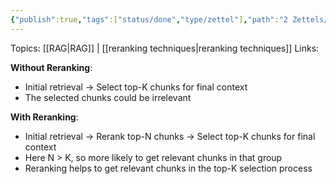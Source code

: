 ```yaml
---
{"publish":true,"tags":["status/done","type/zettel"],"path":"2 Zettels/reranking concept in RAG.md","permalink":"/2-zettels/reranking-concept-in-rag/","PassFrontmatter":true}
---
```



Topics: [[RAG\|RAG]] | [[reranking techniques\|reranking techniques]]
Links:

**Without Reranking**:
- Initial retrieval → Select top-K chunks for final context
- The selected chunks could be irrelevant

**With Reranking**:
- Initial retrieval → Rerank top-N chunks → Select top-K chunks for final context
- Here N > K, so more likely to get relevant chunks in that group
- Reranking helps to get relevant chunks in the top-K selection process